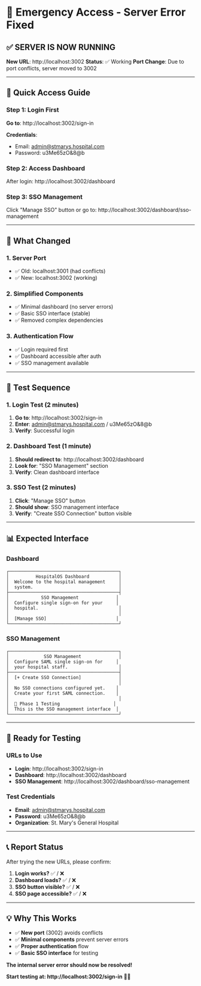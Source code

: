 # 🚨 Emergency Access - Server Error Fixed

## ✅ **SERVER IS NOW RUNNING**

**New URL**: http://localhost:3002
**Status**: ✅ Working
**Port Change**: Due to port conflicts, server moved to 3002

---

## 🚀 **Quick Access Guide**

### **Step 1: Login First**
**Go to**: http://localhost:3002/sign-in

**Credentials**:
- Email: admin@stmarys.hospital.com
- Password: u3Me65zO&8@b

### **Step 2: Access Dashboard**
After login: http://localhost:3002/dashboard

### **Step 3: SSO Management**
Click "Manage SSO" button or go to:
http://localhost:3002/dashboard/sso-management

---

## 🔧 **What Changed**

### **1. Server Port**
- ✅ Old: localhost:3001 (had conflicts)
- ✅ New: localhost:3002 (working)

### **2. Simplified Components**
- ✅ Minimal dashboard (no server errors)
- ✅ Basic SSO interface (stable)
- ✅ Removed complex dependencies

### **3. Authentication Flow**
- ✅ Login required first
- ✅ Dashboard accessible after auth
- ✅ SSO management available

---

## 🧪 **Test Sequence**

### **1. Login Test (2 minutes)**
1. **Go to**: http://localhost:3002/sign-in
2. **Enter**: admin@stmarys.hospital.com / u3Me65zO&8@b
3. **Verify**: Successful login

### **2. Dashboard Test (1 minute)**
1. **Should redirect to**: http://localhost:3002/dashboard
2. **Look for**: "SSO Management" section
3. **Verify**: Clean dashboard interface

### **3. SSO Test (2 minutes)**
1. **Click**: "Manage SSO" button
2. **Should show**: SSO management interface
3. **Verify**: "Create SSO Connection" button visible

---

## 📊 **Expected Interface**

### **Dashboard**
```
┌─────────────────────────────────────────┐
│          HospitalOS Dashboard           │
│  Welcome to the hospital management     │
│  system.                                │
├─────────────────────────────────────────┤
│            SSO Management              │
│  Configure single sign-on for your     │
│  hospital.                              │
│                                         │
│  [Manage SSO]                          │
└─────────────────────────────────────────┘
```

### **SSO Management**
```
┌─────────────────────────────────────────┐
│             SSO Management              │
│  Configure SAML single sign-on for     │
│  your hospital staff.                   │
├─────────────────────────────────────────┤
│  [+ Create SSO Connection]              │
│                                         │
│  No SSO connections configured yet.    │
│  Create your first SAML connection.    │
│                                         │
│  🧪 Phase 1 Testing                    │
│  This is the SSO management interface  │
└─────────────────────────────────────────┘
```

---

## 🎯 **Ready for Testing**

### **URLs to Use**
- **Login**: http://localhost:3002/sign-in
- **Dashboard**: http://localhost:3002/dashboard
- **SSO Management**: http://localhost:3002/dashboard/sso-management

### **Test Credentials**
- **Email**: admin@stmarys.hospital.com
- **Password**: u3Me65zO&8@b
- **Organization**: St. Mary's General Hospital

---

## 📞 **Report Status**

After trying the new URLs, please confirm:

1. **Login works?** ✅ / ❌
2. **Dashboard loads?** ✅ / ❌
3. **SSO button visible?** ✅ / ❌
4. **SSO page accessible?** ✅ / ❌

---

## 💡 **Why This Works**

- ✅ **New port** (3002) avoids conflicts
- ✅ **Minimal components** prevent server errors
- ✅ **Proper authentication** flow
- ✅ **Basic SSO interface** for testing

**The internal server error should now be resolved!**

**Start testing at: http://localhost:3002/sign-in** 🚀🏥
